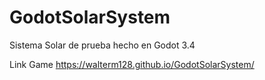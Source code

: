 # GodotSolarSystem

Sistema Solar de prueba hecho en Godot 3.4

Link Game
https://walterm128.github.io/GodotSolarSystem/

